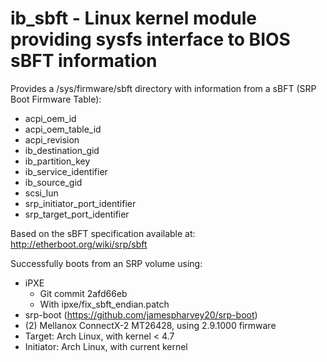 # ib_sbft - Linux kernel module providing sysfs interface to BIOS sBFT information

Provides a /sys/firmware/sbft directory with information from a sBFT (SRP Boot Firmware Table):
* acpi_oem_id
* acpi_oem_table_id
* acpi_revision
* ib_destination_gid
* ib_partition_key
* ib_service_identifier
* ib_source_gid
* scsi_lun
* srp_initiator_port_identifier
* srp_target_port_identifier

Based on the sBFT specification available at: http://etherboot.org/wiki/srp/sbft

Successfully boots from an SRP volume using:
* iPXE
  * Git commit 2afd66eb
  * With ipxe/fix_sbft_endian.patch
* srp-boot (https://github.com/jamespharvey20/srp-boot)
* (2) Mellanox ConnectX-2 MT26428, using 2.9.1000 firmware
* Target: Arch Linux, with kernel < 4.7
* Initiator: Arch Linux, with current kernel
